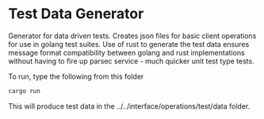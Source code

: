 # Test Data Generator

Generator for data driven tests.  Creates json files for basic client operations for use in golang test suites.
Use of rust to generate the test data ensures message format compatibility between golang and rust implementations
without having to fire up parsec service - much quicker unit test type tests.

To run, type the following from this folder

```bash
cargo run
```

This will produce test data in the ../../interface/operations/test/data folder.